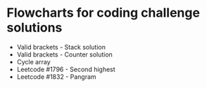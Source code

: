 # Flowcharts for coding challenge solutions

* Valid brackets - Stack solution
* Valid brackets - Counter solution
* Cycle array
* Leetcode #1796 - Second highest
* Leetcode #1832 - Pangram